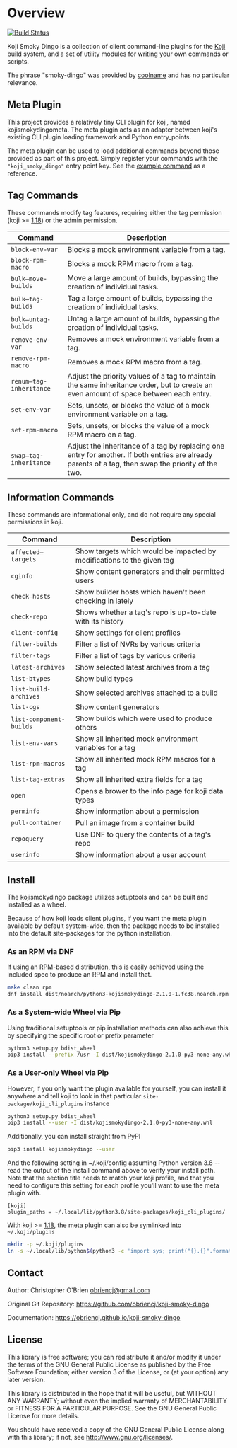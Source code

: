 # Overview

[![Build Status](https://github.com/obriencj/koji-smoky-dingo/actions/workflows/tox.yml/badge.svg?branch=master)](https://github.com/obriencj/koji-smoky-dingo/actions/workflows/tox.yml)

Koji Smoky Dingo is a collection of client command-line plugins for
the [Koji] build system, and a set of utility modules for writing your
own commands or scripts.

[koji]: https://pagure.io/koji

The phrase "smoky-dingo" was provided by [coolname] and has no
particular relevance.

[coolname]: https://pypi.org/project/coolname/


## Meta Plugin

This project provides a relatively tiny CLI plugin for koji, named
kojismokydingometa. The meta plugin acts as an adapter between koji's
existing CLI plugin loading framework and Python entry_points.

The meta plugin can be used to load additional commands beyond those
provided as part of this project. Simply register your commands with
the `"koji_smoky_dingo"` entry point key. See the [example command]
as a reference.

[example command]: https://github.com/obriencj/koji-smoky-dingo/blob/master/examples/command/


## Tag Commands

These commands modify tag features, requiring either the tag
permission (koji >= [1.18]) or the admin permission.

| Command | Description |
|---------|-------------|
|`block-env-var` |Blocks a mock environment variable from a tag. |
|`block-rpm-macro` |Blocks a mock RPM macro from a tag. |
|`bulk—move-builds` |Move a large amount of builds, bypassing the creation of individual tasks. |
|`bulk—tag-builds` |Tag a large amount of builds, bypassing the creation of individual tasks. |
|`bulk—untag-builds` |Untag a large amount of builds, bypassing the creation of individual tasks. |
|`remove-env-var` |Removes a mock environment variable from a tag. |
|`remove-rpm-macro` |Removes a mock RPM macro from a tag. |
|`renum—tag-inheritance` |Adjust the priority values of a tag to maintain the same inheritance order, but to create an even amount of space between each entry. |
|`set-env-var` |Sets, unsets, or blocks the value of a mock environment variable on a tag. |
|`set-rpm-macro` |Sets, unsets, or blocks the value of a mock RPM macro on a tag. |
|`swap—tag-inheritance` |Adjust the inheritance of a tag by replacing one entry for another. If both entries are already parents of a tag, then swap the priority of the two. |


## Information Commands

These commands are informational only, and do not require any special
permissions in koji.

| Command | Description |
|---------|-------------|
|`affected—targets` |Show targets which would be impacted by modifications to the given tag |
|`cginfo` |Show content generators and their permitted users |
|`check—hosts` |Show builder hosts which haven't been checking in lately |
|`check-repo` |Shows whether a tag's repo is up-to-date with its history |
|`client-config` |Show settings for client profiles |
|`filter-builds` |Filter a list of NVRs by various criteria |
|`filter-tags` |Filter a list of tags by various criteria |
|`latest-archives` |Show selected latest archives from a tag |
|`list-btypes` |Show build types |
|`list-build-archives` |Show selected archives attached to a build |
|`list-cgs` |Show content generators |
|`list-component-builds` |Show builds which were used to produce others |
|`list-env-vars` |Show all inherited mock environment variables for a tag |
|`list-rpm-macros` |Show all inherited mock RPM macros for a tag |
|`list-tag-extras` |Show all inherited extra fields for a tag |
|`open` |Opens a brower to the info page for koji data types |
|`perminfo` |Show information about a permission |
|`pull-container` |Pull an image from a container build |
|`repoquery` |Use DNF to query the contents of a tag's repo |
|`userinfo` |Show information about a user account |


## Install

The kojismokydingo package utilizes setuptools and can be built and
installed as a wheel.

Because of how koji loads client plugins, if you want the meta plugin
available by default system-wide, then the package needs to be
installed into the default site-packages for the python
installation.


### As an RPM via DNF

If using an RPM-based distribution, this is easily achieved using the
included spec to produce an RPM and install that.

```bash
make clean rpm
dnf install dist/noarch/python3-kojismokydingo-2.1.0-1.fc38.noarch.rpm
```


### As a System-wide Wheel via Pip

Using traditional setuptools or pip installation methods can also
achieve this by specifying the specific root or prefix parameter

```bash
python3 setup.py bdist_wheel
pip3 install --prefix /usr -I dist/kojismokydingo-2.1.0-py3-none-any.whl
```


### As a User-only Wheel via Pip

However, if you only want the plugin available for yourself, you can
install it anywhere and tell koji to look in that particular
`site-package/koji_cli_plugins` instance

```bash
python3 setup.py bdist_wheel
pip3 install --user -I dist/kojismokydingo-2.1.0-py3-none-any.whl
```

Additionally, you can install straight from PyPI

```bash
pip3 install kojismokydingo --user
```

And the following setting in ~/.koji/config assuming Python version
3.8 -- read the output of the install command above to verify your
install path. Note that the section title needs to match your koji
profile, and that you need to configure this setting for each profile
you'll want to use the meta plugin with.

```
[koji]
plugin_paths = ~/.local/lib/python3.8/site-packages/koji_cli_plugins/
```

With koji >= [1.18], the meta plugin can also be symlinked into
`~/.koji/plugins`

[1.18]: https://docs.pagure.org/koji/release_notes/release_notes_1.18/

```bash
mkdir -p ~/.koji/plugins
ln -s ~/.local/lib/python$(python3 -c 'import sys; print("{}.{}".format(*sys.version_info))')/site-packages/koji_cli_plugins/kojismokydingometa.py ~/.koji/plugins
```


## Contact

Author: Christopher O'Brien  <obriencj@gmail.com>

Original Git Repository: <https://github.com/obriencj/koji-smoky-dingo>

Documentation: <https://obriencj.github.io/koji-smoky-dingo>


## License

This library is free software; you can redistribute it and/or modify
it under the terms of the GNU General Public License as published by
the Free Software Foundation; either version 3 of the License, or (at
your option) any later version.

This library is distributed in the hope that it will be useful, but
WITHOUT ANY WARRANTY; without even the implied warranty of
MERCHANTABILITY or FITNESS FOR A PARTICULAR PURPOSE.  See the GNU
General Public License for more details.

You should have received a copy of the GNU General Public License
along with this library; if not, see <http://www.gnu.org/licenses/>.
